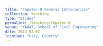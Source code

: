 ```yaml
---
title: "Chpater-0 General Introduction"
collection: teaching
type: "Slides"
permalink: /teaching/Chpater-0
venue: "XAUAT, School of Civil Engineering"
date: 2024-02-02
location: "City, Country"
---
```

